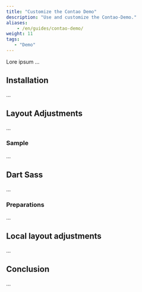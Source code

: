 ```yaml
---
title: "Customize the Contao Demo"
description: "Use and customize the Contao-Demo."
aliases:
    - /en/guides/contao-demo/
weight: 11
tags: 
   - "Demo"
---
```



Lore ipsum ...


## Installation

...

## Layout Adjustments

...

### Sample

...

## Dart Sass

...

### Preparations

...

## Local layout adjustments

...

## Conclusion

...

